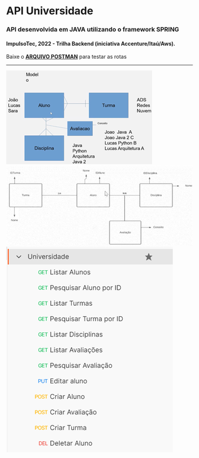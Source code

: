 # API Universidade

### API desenvolvida em JAVA utilizando o framework SPRING
#### ImpulsoTec, 2022 - Trilha Backend (iniciativa Accenture/Itaú/Aws).

Baixe o <b><a href="https://github.com/ManoelPradoMark22/API-JAVA-spring-Universidade/blob/master/Universidade.postman_collection.json">ARQUIVO POSTMAN</a></b> para testar as rotas

---

![modelo](./modelo.png)
![entidades](./entidades.png)
![postmanPrint](./postman.png)
